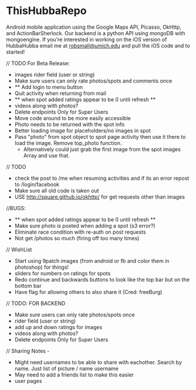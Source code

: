 ThisHubbaRepo
=============

Android mobile application using the Google Maps API, Picasso, OkHttp, and ActionBarSherlock. Our backend is a python API using mongoDB with mongoengine. If you're interested in working on the iOS version of HubbaHubba email me at robsmall@umich.edu and pull the iOS code and to started! 

// TODO For Beta Release:
- images rider field (user or string)
- Make sure users can only rate photos/spots and comments once
- ** Add login to menu button
- Quit activity when returning from mail
- ** when spot added ratings appear to be 0 until refresh **
- videos along with photos?
- Delete endpoints Only for Super Users
- Move code around to be more easily accessible
- Photo needs to be returned with the spot info
- Better loading image for placeholders/no images in spot
- Pass "photo" from spot object to spot page activity
	then use it there to load the image. Remove top_photo function.
	- Alternatively could just grab the first image from the spot images
		Array and use that.

// TODO
- check the post to /me when resuming activities and if its an error repost to /login/facebook
- Make sure all old code is taken out
- USE http://square.github.io/okhttp/ for get requests other than images

//BUGS:
- ** when spot added ratings appear to be 0 until refresh **
- Make sure photo is posted when adding a spot (s3 error?)
- Eliminate race condition with re-auth on post requests
- Not get /photos so much (firing off too many times)

// WishList
- Start using 9patch images (from android or fb and color them in photoshop) for things!
- sliders for numbers on ratings for spots
- Redo continue and backwards buttons to look like the top bar but on the bottom bar
- Have flag for allowing others to also share it (Cred: freeBurg)


// TODO: FOR BACKEND
- Make sure users can only rate photos/spots once
- rider field (user or string)
- add up and down ratings for images
- videos along with photos?
- Delete endpoints Only for Super Users

// Sharing Notes - 
- Might need usernames to be able to share with eachother. Search by name.
Just list of picture / name username
- May need to add a friends list to make this easier
- user pages